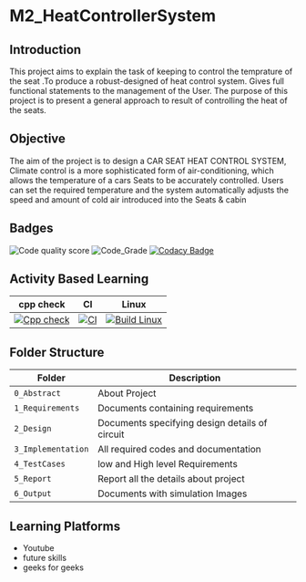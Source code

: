 # M2_HeatControllerSystem
## Introduction
This project aims to explain the task of keeping to control the temprature of the seat .To produce a robust-designed of heat control system. Gives full functional statements to the management of the User. The purpose of this project is to present a general approach to result of controlling the heat of the seats.

## Objective
The aim of the project is to design a CAR SEAT HEAT CONTROL SYSTEM, Climate control is a more sophisticated form of air-conditioning, which allows the temperature of a cars Seats to be accurately controlled. Users can set the required temperature and the system automatically adjusts the speed and amount of cold air introduced into the Seats & cabin

## Badges
![Code quality score](https://api.codiga.io/project/33159/score/svg)
![Code_Grade](https://api.codiga.io/project/33159/status/svg)
[![Codacy Badge](https://app.codacy.com/project/badge/Grade/c0e060ec7915477eaa1434e1f20d5bfc)](https://www.codacy.com/gh/sachinr24/M2_HeatControllerSystem/dashboard?utm_source=github.com&amp;utm_medium=referral&amp;utm_content=sachinr24/M2_HeatControllerSystem&amp;utm_campaign=Badge_Grade)
## Activity Based Learning

| cpp check | CI | Linux |
| ----- | ---- | ---- |
| [![Cpp check](https://github.com/sachinr24/M2_HeatControllerSystem/actions/workflows/CPP%20check.yml/badge.svg)](https://github.com/sachinr24/M2_HeatControllerSystem/actions/workflows/CPP%20check.yml) | [![CI](https://github.com/sachinr24/M2_HeatControllerSystem/actions/workflows/CI.yml/badge.svg)](https://github.com/sachinr24/M2_HeatControllerSystem/actions/workflows/CI.yml) | [![Build Linux](https://github.com/sachinr24/M2_HeatControllerSystem/actions/workflows/linux.yml/badge.svg)](https://github.com/sachinr24/M2_HeatControllerSystem/actions/workflows/linux.yml) |



## Folder Structure
Folder             | Description
-------------------| -----------------------------------------
`0_Abstract`       | About Project
`1_Requirements`   | Documents containing requirements 
`2_Design`         | Documents specifying design details of circuit
`3_Implementation` | All required codes and documentation
`4_TestCases`      | low and High level Requirements
`5_Report`         | Report all the details about project
`6_Output`         | Documents with simulation Images

## Learning Platforms
* Youtube
* future skills
* geeks for geeks

